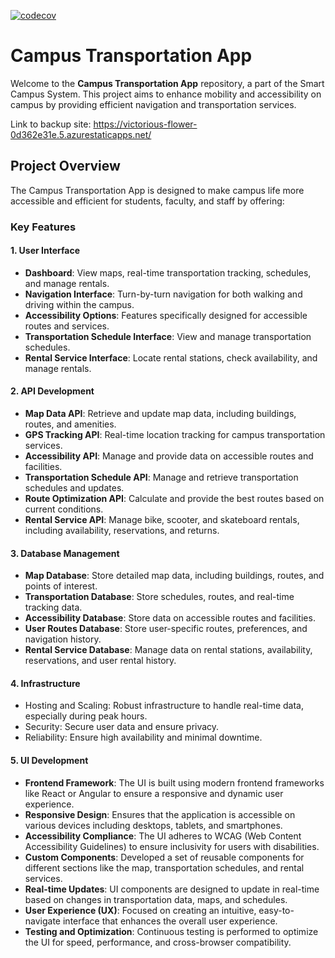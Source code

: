 [![codecov](https://codecov.io/gh/Organisation-A/Group-A/graph/badge.svg?token=0DBV46TWRG)](https://codecov.io/gh/Organisation-A/Group-A)

# Campus Transportation App

Welcome to the **Campus Transportation App** repository, a part of the Smart Campus System. This project aims to enhance mobility and accessibility on campus by providing efficient navigation and transportation services.

Link to backup site: https://victorious-flower-0d362e31e.5.azurestaticapps.net/

## Project Overview

The Campus Transportation App is designed to make campus life more accessible and efficient for students, faculty, and staff by offering:

### Key Features

#### 1. User Interface

- **Dashboard**: View maps, real-time transportation tracking, schedules, and manage rentals.
- **Navigation Interface**: Turn-by-turn navigation for both walking and driving within the campus.
- **Accessibility Options**: Features specifically designed for accessible routes and services.
- **Transportation Schedule Interface**: View and manage transportation schedules.
- **Rental Service Interface**: Locate rental stations, check availability, and manage rentals.

#### 2. API Development

- **Map Data API**: Retrieve and update map data, including buildings, routes, and amenities.
- **GPS Tracking API**: Real-time location tracking for campus transportation services.
- **Accessibility API**: Manage and provide data on accessible routes and facilities.
- **Transportation Schedule API**: Manage and retrieve transportation schedules and updates.
- **Route Optimization API**: Calculate and provide the best routes based on current conditions.
- **Rental Service API**: Manage bike, scooter, and skateboard rentals, including availability, reservations, and returns.

#### 3. Database Management

- **Map Database**: Store detailed map data, including buildings, routes, and points of interest.
- **Transportation Database**: Store schedules, routes, and real-time tracking data.
- **Accessibility Database**: Store data on accessible routes and facilities.
- **User Routes Database**: Store user-specific routes, preferences, and navigation history.
- **Rental Service Database**: Manage data on rental stations, availability, reservations, and user rental history.

#### 4. Infrastructure

- Hosting and Scaling: Robust infrastructure to handle real-time data, especially during peak hours.
- Security: Secure user data and ensure privacy.
- Reliability: Ensure high availability and minimal downtime.

#### 5. UI Development

- **Frontend Framework**: The UI is built using modern frontend frameworks like React or Angular to ensure a responsive and dynamic user experience.
- **Responsive Design**: Ensures that the application is accessible on various devices including desktops, tablets, and smartphones.
- **Accessibility Compliance**: The UI adheres to WCAG (Web Content Accessibility Guidelines) to ensure inclusivity for users with disabilities.
- **Custom Components**: Developed a set of reusable components for different sections like the map, transportation schedules, and rental services.
- **Real-time Updates**: UI components are designed to update in real-time based on changes in transportation data, maps, and schedules.
- **User Experience (UX)**: Focused on creating an intuitive, easy-to-navigate interface that enhances the overall user experience.
- **Testing and Optimization**: Continuous testing is performed to optimize the UI for speed, performance, and cross-browser compatibility.
